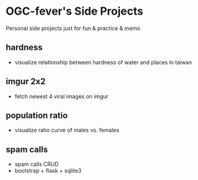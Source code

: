 # OGC-fever's Side Projects

Personal side projects just for fun & practice & memo

## hardness
- visualize relationship between hardness of water and places in taiwan

## imgur 2x2
- fetch newest 4 viral images on imgur

## population ratio
- visualize ratio curve of males vs. females

## spam calls
- spam calls CRUD 
- bootstrap + flask + sqlite3
